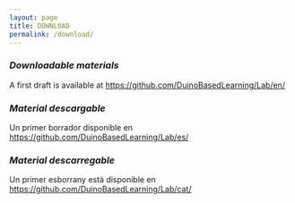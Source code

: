 ```yaml
---
layout: page
title: DOWNLOAD
permalink: /download/
---
```


### *Downloadable materials*
A first draft is available at <https://github.com/DuinoBasedLearning/Lab/en/>

### *Material descargable*
Un primer borrador disponible en <https://github.com/DuinoBasedLearning/Lab/es/>

### *Material descarregable*
Un primer esborrany està disponible en <https://github.com/DuinoBasedLearning/Lab/cat/>
